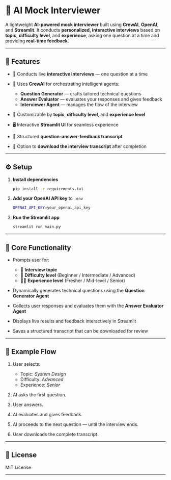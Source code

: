 
# 🤖 AI Mock Interviewer

A lightweight **AI-powered mock interviewer** built using **CrewAI**, **OpenAI**, and **Streamlit**.
It conducts **personalized, interactive interviews** based on **topic**, **difficulty level**, and **experience**, asking one question at a time and providing **real-time feedback**.

---

## 🚀 Features

* 💬 Conducts live **interactive interviews** — one question at a time
* 🧠 Uses **CrewAI** for orchestrating intelligent agents:

  * **Question Generator** — crafts tailored technical questions
  * **Answer Evaluator** — evaluates your responses and gives feedback
  * **Interviewer Agent** — manages the flow of the interview
* 🎯 Customizable by **topic**, **difficulty level**, and **experience level**
* 🖥️ Interactive **Streamlit UI** for seamless experience
* 📜 Structured **question-answer-feedback transcript**
* 💾 Option to **download the interview transcript** after completion

---

## ⚙️ Setup

1. **Install dependencies**

   ```bash
   pip install -r requirements.txt
   ```

2. **Add your OpenAI API key** to `.env`

   ```bash
   OPENAI_API_KEY=your_openai_api_key
   ```

3. **Run the Streamlit app**

   ```bash
   streamlit run main.py
   ```

---

## 🧩 Core Functionality

* Prompts user for:

  * 🎯 **Interview topic**
  * 🧩 **Difficulty level** (Beginner / Intermediate / Advanced)
  * 👨‍💻 **Experience level** (Fresher / Mid-level / Senior)
* Dynamically generates technical questions using the **Question Generator Agent**
* Collects user responses and evaluates them with the **Answer Evaluator Agent**
* Displays live results and feedback interactively in Streamlit
* Saves a structured transcript that can be downloaded for review

---

## 🧠 Example Flow

1. User selects:

   * Topic: *System Design*
   * Difficulty: *Advanced*
   * Experience: *Senior*
2. AI asks the first question.
3. User answers.
4. AI evaluates and gives feedback.
5. AI proceeds to the next question — until the interview ends.
6. User downloads the complete transcript.

---

## 📄 License

MIT License

---

